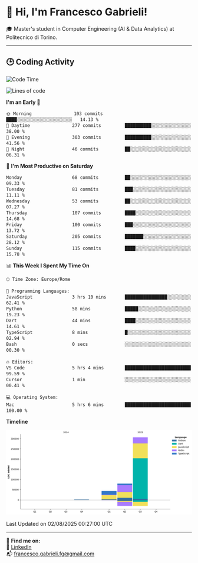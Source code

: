 # 👋 Hi, I'm Francesco Gabrieli!

🎓 Master's student in Computer Engineering (AI & Data Analytics) at Politecnico di Torino.  

---

## 🕒 Coding Activity

<!--START_SECTION:waka-->
![Code Time](http://img.shields.io/badge/Code%20Time-118%20hrs%208%20mins-blue)

![Lines of code](https://img.shields.io/badge/From%20Hello%20World%20I%27ve%20Written-429.5%20thousand%20lines%20of%20code-blue)

**I'm an Early 🐤** 

```text
🌞 Morning                103 commits         ████░░░░░░░░░░░░░░░░░░░░░   14.13 % 
🌆 Daytime                277 commits         ██████████░░░░░░░░░░░░░░░   38.00 % 
🌃 Evening                303 commits         ██████████░░░░░░░░░░░░░░░   41.56 % 
🌙 Night                  46 commits          ██░░░░░░░░░░░░░░░░░░░░░░░   06.31 % 
```
📅 **I'm Most Productive on Saturday** 

```text
Monday                   68 commits          ██░░░░░░░░░░░░░░░░░░░░░░░   09.33 % 
Tuesday                  81 commits          ███░░░░░░░░░░░░░░░░░░░░░░   11.11 % 
Wednesday                53 commits          ██░░░░░░░░░░░░░░░░░░░░░░░   07.27 % 
Thursday                 107 commits         ████░░░░░░░░░░░░░░░░░░░░░   14.68 % 
Friday                   100 commits         ███░░░░░░░░░░░░░░░░░░░░░░   13.72 % 
Saturday                 205 commits         ███████░░░░░░░░░░░░░░░░░░   28.12 % 
Sunday                   115 commits         ████░░░░░░░░░░░░░░░░░░░░░   15.78 % 
```


📊 **This Week I Spent My Time On** 

```text
🕑︎ Time Zone: Europe/Rome

💬 Programming Languages: 
JavaScript               3 hrs 10 mins       ████████████████░░░░░░░░░   62.41 % 
Python                   58 mins             █████░░░░░░░░░░░░░░░░░░░░   19.23 % 
Dart                     44 mins             ████░░░░░░░░░░░░░░░░░░░░░   14.61 % 
TypeScript               8 mins              █░░░░░░░░░░░░░░░░░░░░░░░░   02.94 % 
Bash                     0 secs              ░░░░░░░░░░░░░░░░░░░░░░░░░   00.30 % 

🔥 Editors: 
VS Code                  5 hrs 4 mins        █████████████████████████   99.59 % 
Cursor                   1 min               ░░░░░░░░░░░░░░░░░░░░░░░░░   00.41 % 

💻 Operating System: 
Mac                      5 hrs 6 mins        █████████████████████████   100.00 % 
```

**Timeline**

![Lines of Code chart](https://raw.githubusercontent.com/francescogabrieli/francescogabrieli/main/assets/bar_graph.png)


 Last Updated on 02/08/2025 00:27:00 UTC
<!--END_SECTION:waka-->


---



🔗 **Find me on:**  
💼 [LinkedIn](https://www.linkedin.com/in/francesco-gabrieli)  
📬 francesco.gabrieli.fg@gmail.com  



